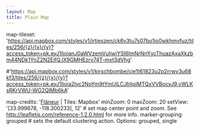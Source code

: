 ```yaml
---
layout: Map
title: Plain Map
---
```

map-tileset: 'https://api.mapbox.com/styles/v1/jrtieszen/ck6v3tu7s07bo1io0wkhmvfuz/tiles/256/{z}/{x}/{y}?access_token=pk.eyJ1IjoianJ0aWVzemVuIiwiYSI6ImNrNnYycThuazAxaXkzbm44NDk1YnZ2N2EifQ.IX9GMHEzrv74T-mxt3dVhg'

#'https://api.mapbox.com/styles/v1/kirschbombe/cje1t61823u2p2rrwv3u68kf3/tiles/256/{z}/{x}/{y}?access_token=pk.eyJ1Ijoia2lyc2NoYm9tYmUiLCJhIjoiMTQxVVBocyJ9.vWLKsRKrVWU-WG2QlMb6kA'

map-credits: '<a target="_blank" href="https://github.com/kirschbombe/flaneur">Flâneur</a> | Tiles: Mapbox'
minZoom: 0
maxZoom: 20
setView: '[33.999678, -118.300233], 12'  # set map center point and zoom. See http://leafletjs.com/reference-1.2.0.html for more info.
marker-grouping: grouped # sets the default clustering action. Options: grouped, single
